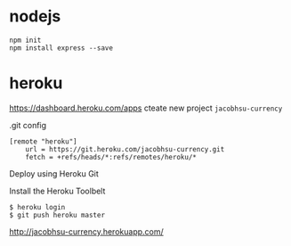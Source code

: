 # nodejs

`npm init`  
`npm install express --save`  

# heroku

https://dashboard.heroku.com/apps
cteate new project `jacobhsu-currency` 

.git config 
```
[remote "heroku"]
    url = https://git.heroku.com/jacobhsu-currency.git
    fetch = +refs/heads/*:refs/remotes/heroku/*
```

Deploy using Heroku Git  

Install the Heroku Toolbelt  
```
$ heroku login
$ git push heroku master
```

http://jacobhsu-currency.herokuapp.com/ 

